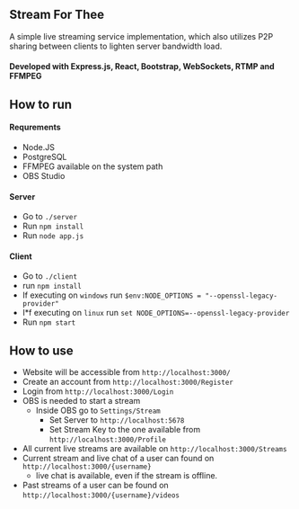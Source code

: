 ## Stream For Thee
A simple live streaming service implementation, which also utilizes P2P sharing between clients to lighten server bandwidth load.

#### Developed with Express.js, React, Bootstrap, WebSockets, RTMP and FFMPEG

## How to run

#### Requrements
- Node.JS
- PostgreSQL
- FFMPEG available on the system path
- OBS Studio

#### Server
- Go to `./server`
- Run `npm install`
- Run `node app.js`

#### Client
- Go to `./client`
- run `npm install`
- If executing on `windows` run
`$env:NODE_OPTIONS = "--openssl-legacy-provider"`
- I*f executing on `linux` run
`set NODE_OPTIONS=--openssl-legacy-provider`
- Run `npm start`

## How to use
- Website will be accessible from `http://localhost:3000/`
- Create an account from `http://localhost:3000/Register`
- Login from `http://localhost:3000/Login`
- OBS is needed to start a stream
  - Inside OBS go to `Settings/Stream`
	- Set Server to `http://localhost:5678`
	- Set Stream Key to the one available from `http://localhost:3000/Profile`
- All current live streams are available on `http://localhost:3000/Streams`
- Current stream and live chat of a user can found on `http://localhost:3000/{username}`
  - live chat is available, even if the stream is offline.
- Past streams of a user can be found on `http://localhost:3000/{username}/videos`
